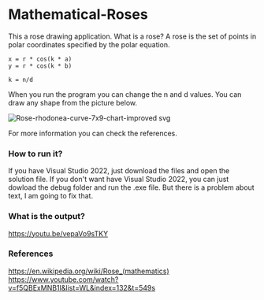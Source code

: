 # Mathematical-Roses

This a rose drawing application. What is a rose? A rose is the set of points in polar coordinates specified by the polar equation.
    
    x = r * cos(k * a)
    y = r * cos(k * b)
    
    k = n/d 

When you run the program you can change the n and d values. You can draw any shape from the picture below.

![Rose-rhodonea-curve-7x9-chart-improved svg](https://github.com/tuananohut/Mathematical-Roses/assets/57767763/d631c9ea-1219-47d3-b760-0bc825c03727)

For more information you can check the references.

### How to run it? 
If you have Visual Studio 2022, just download the files and open the solution file. If you don't want have Visual Studio 2022, you can just dowload the debug folder and run the .exe file. But there is a problem about text, I am going to fix that. 

### What is the output?
https://youtu.be/vepaVo9sTKY

### References
https://en.wikipedia.org/wiki/Rose_(mathematics)
https://www.youtube.com/watch?v=f5QBExMNB1I&list=WL&index=132&t=549s
